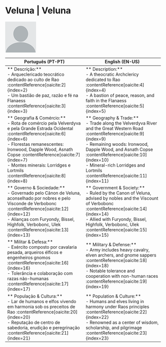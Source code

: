 # Veluna | Veluna
![Veluna](tools/blank.png)

| **Português (PT-PT)** | **English (EN-US)** |
|------------------------|----------------------|
| ** Descrição:**<br> - Arqueclericado teocrático dedicado ao culto de Rao :contentReference[oaicite:2]{index=2}<br> - Um bastião de paz, razão e fé na Flanaess :contentReference[oaicite:3]{index=3} | ** Description:**<br> - A theocratic Archclericy dedicated to Rao :contentReference[oaicite:4]{index=4}<br> - A bastion of peace, reason, and faith in the Flanaess :contentReference[oaicite:5]{index=5} |
| ** Geografia & Comércio:**<br> - Rota de comércio pela Velverdyva e pela Grande Estrada Ocidental :contentReference[oaicite:6]{index=6}<br> - Florestas remanescentes: Ironwood, Dapple Wood, Asnath Copse :contentReference[oaicite:7]{index=7}<br> - Montes minerais: Lorridges e Lortmils :contentReference[oaicite:8]{index=8} | ** Geography & Trade:**<br> - Trade along the Velverdyva River and the Great Western Road :contentReference[oaicite:9]{index=9}<br> - Remaining woods: Ironwood, Dapple Wood, and Asnath Copse :contentReference[oaicite:10]{index=10}<br> - Mineral-rich Lorridges and Lortmils :contentReference[oaicite:11]{index=11} |
| ** Governo & Sociedade:**<br> - Governado pelo Cânon de Veluna, aconselhado por nobres e pelo Visconde de Verbobonc :contentReference[oaicite:12]{index=12}<br> - Alianças com Furyondy, Bissel, Highfolk, Verbobonc, Ulek :contentReference[oaicite:13]{index=13} | ** Government & Society:**<br> - Ruled by the Canon of Veluna, advised by nobles and the Viscount of Verbobonc :contentReference[oaicite:14]{index=14}<br> - Allied with Furyondy, Bissel, Highfolk, Verbobonc, Ulek :contentReference[oaicite:15]{index=15} |
| ** Militar & Defesa:**<br> - Exército composto por cavalaria pesada, arqueiros élficos e engenheiros gnomos :contentReference[oaicite:16]{index=16}<br> - Tolerância e colaboração com razas não-humanas :contentReference[oaicite:17]{index=17} | ** Military & Defense:**<br> - Army includes heavy cavalry, elven archers, and gnome sappers :contentReference[oaicite:18]{index=18}<br> - Notable tolerance and cooperation with non-human races :contentReference[oaicite:19]{index=19} |
| ** População & Cultura:**<br> - Lar de humanos e elfos vivendo em harmonia sob os preceitos de Rao :contentReference[oaicite:20]{index=20}<br> - Reputação de centro de sabedoria, erudição e peregrinação :contentReference[oaicite:21]{index=21} | ** Population & Culture:**<br> - Humans and elves living in harmony under Raos principles :contentReference[oaicite:22]{index=22}<br> - Renowned as a center of wisdom, scholarship, and pilgrimage :contentReference[oaicite:23]{index=23} |





